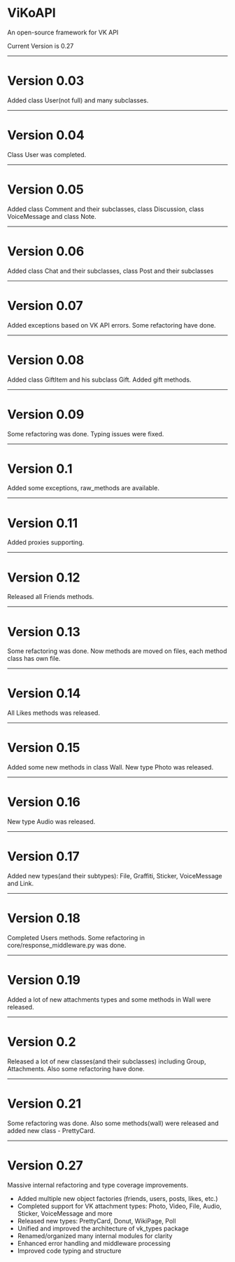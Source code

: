 # ViKoAPI
An open-source framework for VK API

Current Version is 0.27

---
# Version 0.03
Added class User(not full) and many subclasses.

---

# Version 0.04
Class User was completed.

---

# Version 0.05
Added class Comment and their subclasses, class Discussion, class VoiceMessage and class Note.

---

# Version 0.06
Added class Chat and their subclasses, class Post and their subclasses

---

# Version 0.07
Added exceptions based on VK API errors. Some refactoring have done.

---

# Version 0.08
Added class GiftItem and his subclass Gift. Added gift methods.

---

# Version 0.09
Some refactoring was done. Typing issues were fixed.

---

# Version 0.1
Added some exceptions, raw_methods are available.

---

# Version 0.11
Added proxies supporting.

---

# Version 0.12
Released all Friends methods.

---

# Version 0.13
Some refactoring was done. Now methods are moved on files, each method class has own file.

---

# Version 0.14
All Likes methods was released.

---

# Version 0.15
Added some new methods in class Wall. New type Photo was released.

---

# Version 0.16
New type Audio was released.

---

# Version 0.17
Added new types(and their subtypes): File, Graffiti, Sticker, VoiceMessage and Link.

---

# Version 0.18
Completed Users methods. Some refactoring in core/response_middleware.py was done.

---

# Version 0.19
Added a lot of new attachments types and some methods in Wall were released.

---

# Version 0.2
Released a lot of new classes(and their subclasses) including Group, Attachments. Also some refactoring have done.

---

# Version 0.21
Some refactoring was done. Also some methods(wall) were released and added new class - PrettyCard.

---

# Version 0.27
Massive internal refactoring and type coverage improvements.

- Added multiple new object factories (friends, users, posts, likes, etc.)
- Completed support for VK attachment types: Photo, Video, File, Audio, Sticker, VoiceMessage and more
- Released new types: PrettyCard, Donut, WikiPage, Poll
- Unified and improved the architecture of vk_types package
- Renamed/organized many internal modules for clarity
- Enhanced error handling and middleware processing
- Improved code typing and structure

